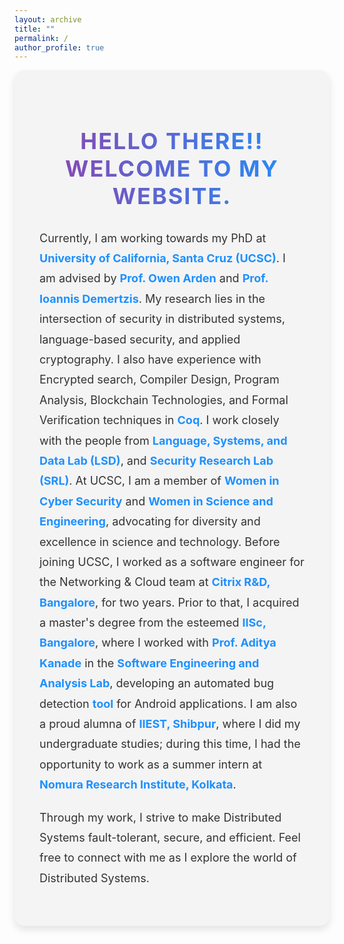 ```yaml
---
layout: archive
title: ""
permalink: /
author_profile: true
---
```


<!-- Custom Styles for Home Page -->
<style>
  /* Style for the page container */
  .home-container {
    max-width: 1500px; /* Wide width for spacious layout */
    margin: 0 auto; /* Center the container */
    padding: 40px; /* Add padding for spacing */
    background-color: #f4f4f4; /* Light grey background for contrast */
    border-radius: 15px; /* Rounded corners for a modern look */
    box-shadow: 0 6px 12px rgba(0, 0, 0, 0.1); /* Subtle shadow for depth */
  }

  /* Style for the headings */
  .home-container h2 {
    font-size: 36px; /* Larger font size for emphasis */
    font-weight: bold; /* Bold font for the heading */
    text-align: center; /* Center-align the heading */
    margin-bottom: 30px; /* Space below the heading */
    background: linear-gradient(to right, #8e44ad, #1e90ff); /* Gradient text color */
    -webkit-background-clip: text; /* Clip the background to text */
    color: transparent; /* Transparent text to show gradient */
    text-transform: uppercase; /* Uppercase text for distinction */
    letter-spacing: 2px; /* Spacing between letters for a more open look */
  }

  /* Style for the content paragraphs */
  .home-container p {
    font-size: 18px; /* Font size for better readability */
    line-height: 1.8; /* Line height for better readability */
    color: #333333; /* Darker color for readability */
    margin-bottom: 20px; /* Space below paragraphs */
  }

  /* Style for links */
  .home-container a {
    color: #1e90ff; /* Blue color to match the gradient */
    text-decoration: none; /* Remove underline from links */
    font-weight: bold; /* Bold links for emphasis */
  }

  .home-container a:hover {
    text-decoration: underline; /* Underline links on hover for clarity */
  }

  /* Style for news section */
  .news-container {
    margin-top: 40px; /* Space above the news section */
    padding: 20px; /* Padding around the news section */
    background-color: #ffffff; /* White background for contrast */
    border-radius: 10px; /* Rounded corners for a modern look */
    box-shadow: 0 4px 8px rgba(0, 0, 0, 0.1); /* Subtle shadow for depth */
  }

  .news-container h3 {
    font-size: 30px; /* Font size for news heading */
    font-weight: bold; /* Bold font for news heading */
    margin-bottom: 20px; /* Space below the news heading */
    color: #1e3a8a; /* Darker blue color for news heading */
    text-align: center; /* Center-align the news heading */
  }

  .news-container ul {
    list-style-type: none; /* Remove default list styling */
    padding: 0; /* Remove padding */
  }

  .news-container li {
    font-size: 18px; /* Font size for news items */
    margin-bottom: 15px; /* Space below each news item */
    padding: 10px; /* Add padding for space */
    background-color: #f9f9f9; /* Light grey background for news items */
    border-left: 6px solid #8e44ad; /* Colored border on the left */
    border-radius: 5px; /* Rounded corners for a softer look */
    box-shadow: 0 2px 4px rgba(0, 0, 0, 0.05); /* Subtle shadow for depth */
    transition: transform 0.2s ease, box-shadow 0.2s ease; /* Smooth transition for hover effect */
  }

  .news-container li:hover {
    transform: translateY(-3px); /* Slight lift effect on hover */
    box-shadow: 0 4px 8px rgba(0, 0, 0, 0.1); /* Enhanced shadow on hover */
  }

  .news-container li a {
    color: #333333; /* Darker color for readability */
    text-decoration: none; /* Remove underline from links */
  }

  .news-container li a:hover {
    text-decoration: underline; /* Underline links on hover */
  }

  /* Responsive design for mobile */
  @media (max-width: 600px) {
    .home-container {
      max-width: 95%; /* Adjust container width for mobile */
    }

    .home-container h2 {
      font-size: 28px; /* Smaller font size for mobile */
    }

    .home-container p {
      font-size: 16px; /* Smaller font size for content */
    }

    .news-container h3 {
      font-size: 24px; /* Smaller font size for news heading on mobile */
    }

    .news-container li {
      font-size: 16px; /* Smaller font size for news items on mobile */
    }
  }
</style>

<!-- Main Container -->
<div class="home-container">
  <h2>Hello there!! Welcome to my website.</h2>

  <p>
    Currently, I am working towards my PhD at 
    <a href="https://www.ucsc.edu/about/" target="_blank">University of California, Santa Cruz (UCSC)</a>.
    I am advised by 
    <a href="https://owenarden.github.io/home/" target="_blank">Prof. Owen Arden</a> and 
    <a href="https://idemertzis.com" target="_blank">Prof. Ioannis Demertzis</a>.
    My research lies in the intersection of security in distributed systems, language-based security,
    and applied cryptography. I also have experience with Encrypted search, Compiler Design, Program Analysis, Blockchain Technologies, and Formal Verification techniques in 
    <a href="https://coq.inria.fr/" target="_blank">Coq</a>. 
    I work closely with the people from 
    <a href="https://lsd.ucsc.edu" target="_blank">Language, Systems, and Data Lab (LSD)</a>, and 
    <a href="https://srl-ucsc.github.io/seminar.html" target="_blank">Security Research Lab (SRL)</a>. 
    At UCSC, I am a member of 
    <a href="https://www.wicys.org" target="_blank">Women in Cyber Security</a> and 
    <a href="https://wiseucsc.wixsite.com/wise" target="_blank">Women in Science and Engineering</a>,
    advocating for diversity and excellence in science and technology. Before joining UCSC, I worked as a software engineer for the Networking & Cloud team at 
    <a href="https://www.citrix.com" target="_blank">Citrix R&D, Bangalore</a>, for two years. Prior to that, I acquired a master's degree from the esteemed 
    <a href="https://iisc.ac.in" target="_blank">IISc, Bangalore</a>, where I worked with 
    <a href="https://www.linkedin.com/in/aditya-kanade-572113139/" target="_blank">Prof. Aditya Kanade</a> in the 
    <a href="https://www.iisc-seal.net" target="_blank">Software Engineering and Analysis Lab</a>, developing an automated bug detection 
    <a href="https://drive.google.com/file/d/0B0yDXlBaWkDwamZoRnZDYTZlNTg/view?usp=drive_link&resourcekey=0-arHXT1Dx5MEKqy6SfSSdKA" target="_blank">tool</a> for Android applications.
    I am also a proud alumna of 
    <a href="https://www.iiests.ac.in" target="_blank">IIEST, Shibpur</a>, where I did my undergraduate studies; during this time, I had the opportunity to work as a summer intern at 
    <a href="https://www.nrifintech.com" target="_blank">Nomura Research Institute, Kolkata</a>.
  </p>

  <p>
    Through my work, I strive to make Distributed Systems fault-tolerant, secure, and efficient.
    Feel free to connect with me as I explore the world of Distributed Systems.
  </p>
</div>
